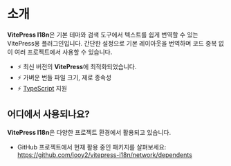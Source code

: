 # 소개

**VitePress I18n**은 기본 테마와 검색 도구에서 텍스트를 쉽게 번역할 수 있는 VitePress용 플러그인입니다. 간단한 설정으로 기본 레이아웃을 번역하며 코드 중복 없이 여러 프로젝트에서 사용할 수 있습니다.

- ⚡️ 최신 버전의 **VitePress**에 최적화되었습니다.
- ⚡️ 가벼운 번들 파일 크기, 제로 종속성
- ⚡️ [TypeScript](https://www.typescriptlang.org) 지원

## 어디에서 사용되나요?

**VitePress I18n**은 다양한 프로젝트 환경에서 활용되고 있습니다.

- GitHub 프로젝트에서 현재 활용 중인 패키지를 살펴보세요: https://github.com/jooy2/vitepress-i18n/network/dependents
